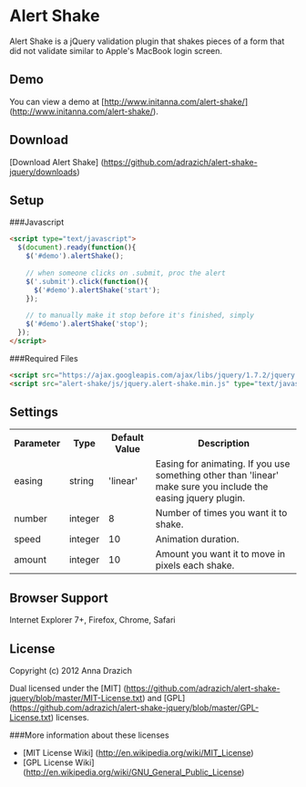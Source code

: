 Alert Shake
===

Alert Shake is a jQuery validation plugin that shakes pieces of a form that did not validate similar to Apple's MacBook login screen.

Demo
---

You can view a demo at [http://www.initanna.com/alert-shake/] (http://www.initanna.com/alert-shake/).

Download
---

[Download Alert Shake] (https://github.com/adrazich/alert-shake-jquery/downloads)

Setup
---

###Javascript
```html
<script type="text/javascript">
  $(document).ready(function(){
    $('#demo').alertShake();
	
	// when someone clicks on .submit, proc the alert
	$('.submit').click(function(){
	  $('#demo').alertShake('start');
	});
	
	// to manually make it stop before it's finished, simply
	$('#demo').alertShake('stop');
  });
</script>
```

###Required Files

```html
<script src="https://ajax.googleapis.com/ajax/libs/jquery/1.7.2/jquery.min.js" type="text/javascript"></script>
<script src="alert-shake/js/jquery.alert-shake.min.js" type="text/javascript"></script>
```

Settings
---

<table>
  <tr>
    <th>Parameter</th><th>Type</th><th>Default Value</th><th>Description</th>
  </tr>
  <tr>
	<td>easing</td><td>string</td><td>'linear'</td><td>Easing for animating. If you use something other than 'linear' make sure you include the easing jquery plugin.</td>
  </tr>
  <tr>
	<td>number</td><td>integer</td><td>8</td><td>Number of times you want it to shake.</td>
  </tr>
  <tr>
  	<td>speed</td><td>integer</td><td>10</td><td>Animation duration.</td>
  </tr>
  <tr>
	<td>amount</td><td>integer</td><td>10</td><td>Amount you want it to move in pixels each shake.</td>
  </tr>
</table>

Browser Support
---
Internet Explorer 7+, Firefox, Chrome, Safari

License
---

Copyright (c) 2012 Anna Drazich

Dual licensed under the [MIT] (https://github.com/adrazich/alert-shake-jquery/blob/master/MIT-License.txt) and [GPL] (https://github.com/adrazich/alert-shake-jquery/blob/master/GPL-License.txt) licenses.

###More information about these licenses
  - [MIT License Wiki] (http://en.wikipedia.org/wiki/MIT_License) 
  - [GPL License Wiki] (http://en.wikipedia.org/wiki/GNU_General_Public_License)